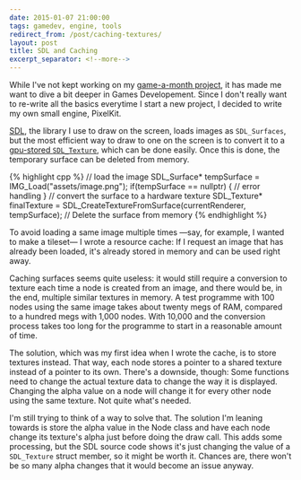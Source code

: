 ```yaml
---
date: 2015-01-07 21:00:00
tags: gamedev, engine, tools
redirect_from: /post/caching-textures/
layout: post
title: SDL and Caching
excerpt_separator: <!--more-->
---
```


While I've not kept working on my [game-a-month project](http://amyparent.com/2014/04/one-game-a-month/), it has made me want to dive a bit deeper in Games Developement. Since I don't really want to re-write all the basics everytime I start a new project, I decided to write my own small engine, PixelKit.

[SDL](https://www.libsdl.org), the library I use to draw on the screen, loads images as `SDL_Surfaces`, but the most efficient way to draw to one on the screen is to convert it to a [gpu-stored `SDL_Texture`](http://stackoverflow.com/questions/21392755/difference-between-surface-and-texture-sdl-general), which can be done easily. Once this is done, the temporary surface can be deleted from memory.

<!--more-->

{% highlight cpp %}
    // load the image
    SDL_Surface* tempSurface = IMG_Load("assets/image.png");
    if(tempSurface == nullptr)
    {
    	// error handling
    }
    // convert the surface to a hardware texture
    SDL_Texture* finalTexture = SDL_CreateTextureFromSurface(currentRenderer,
    			                                             tempSurface);
    // Delete the surface from memory
{% endhighlight %}

To avoid loading a same image multiple times —say, for example, I wanted to make a tileset— I wrote a resource cache: If I request an image that has already been loaded, it's already stored in memory and can be used right away.

Caching surfaces seems quite useless: it would still require a conversion to texture each time a node is created from an image, and there would be, in the end, multiple similar textures in memory. A test programme with 100 nodes using the same image takes about twenty megs of RAM, compared to a hundred megs with 1,000 nodes. With 10,000 and the conversion process takes too long for the programme to start in a reasonable amount of time.

The solution, which was my first idea when I wrote the cache, is to store textures instead. That way, each node stores a pointer to a shared texture instead of a pointer to its own. There's a downside, though: Some functions need to change the actual texture data to change the way it is displayed. Changing the alpha value on a node will change it for every other node using the same texture. Not quite what's needed.

I'm still trying to think of a way to solve that. The solution I'm leaning towards is store the alpha value in the Node class and have each node change its texture's alpha just before doing the draw call. This adds some processing, but the SDL source code shows it's just changing the value of a `SDL_Texture` struct member, so it might be worth it. Chances are, there won't be so many alpha changes that it would become an issue anyway.